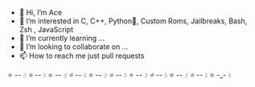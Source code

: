 - 👋 Hi, I’m Ace
- 👀 I’m interested in C, C++, Python🐍, Custom Roms, Jailbreaks, Bash, Zsh , JavaScript
- 🌱 I’m currently learning ...
- 💞️ I’m looking to collaborate on ...
- 📫 How to reach me just pull requests 

⭐ -_- 💧 ⭐ -_- 💧 ⭐ -_- 💧 ⭐ -_- 💧 ⭐ -_- 💧 ⭐ -_- 💧 ⭐ -_- 💧 ⭐ -_- 💧 ⭐ -_- 💧 ⭐ -_- 💧 ⭐ -_- 💧

<!---
Spades-Ace/Spades-Ace is a ✨ special ✨ repository because its `README.md` (this file) appears on your GitHub profile.
You can click the Preview link to take a look at your changes.
--->
